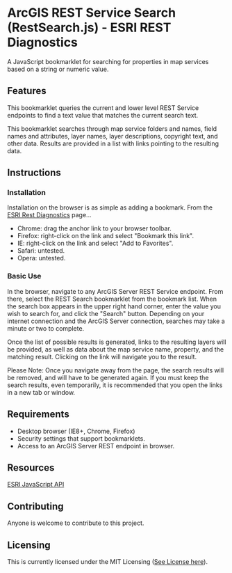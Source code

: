 # ArcGIS REST Service Search (RestSearch.js) - ESRI REST Diagnostics

A JavaScript bookmarklet for searching for properties in map services based on a string or numeric value.

## Features

This bookmarklet queries the current and lower level REST Service endpoints to find a text value that matches the current search text.

This bookmarklet searches through map service folders and names, field names and attributes, layer names, layer descriptions, copyright text, and other data. Results are provided in a list with links pointing to the resulting data.

## Instructions

### Installation

Installation on the browser is as simple as adding a bookmark. From the [ESRI Rest Diagnostics](http://raykendo.github.io/ESRI_REST_Diagnostics/) page... 

- Chrome: drag the anchor link to your browser toolbar.
- Firefox: right-click on the link and select "Bookmark this link".
- IE: right-click on the link and select "Add to Favorites".
- Safari: untested.
- Opera: untested.

### Basic Use

In the browser, navigate to any ArcGIS Server REST Service endpoint. From there, select the REST Search bookmarklet from the bookmark list. When the search box appears in the upper right hand corner, enter the value you wish to search for, and click the "Search" button. Depending on your internet connection and the ArcGIS Server connection, searches may take a minute or two to complete.

Once the list of possible results is generated, links to the resulting layers will be provided, as well as data about the map service name, property, and the matching result. Clicking on the link will navigate you to the result.

Please Note: Once you navigate away from the page, the search results will be removed, and will have to be generated again. If you must keep the search results, even temporarily, it is recommended that you open the links in a new tab or window.

## Requirements

- Desktop browser (IE8+, Chrome, Firefox)
- Security settings that support bookmarklets.
- Access to an ArcGIS Server REST endpoint in browser.

## Resources

[ESRI JavaScript API](https://developers.arcgis.com/javascript/index.html)

## Contributing

Anyone is welcome to contribute to this project.

## Licensing

This is currently licensed under the MIT Licensing ([See License here](https://github.com/raykendo/ESRI_REST_Diagnostics/blob/master/LICENSE)).
